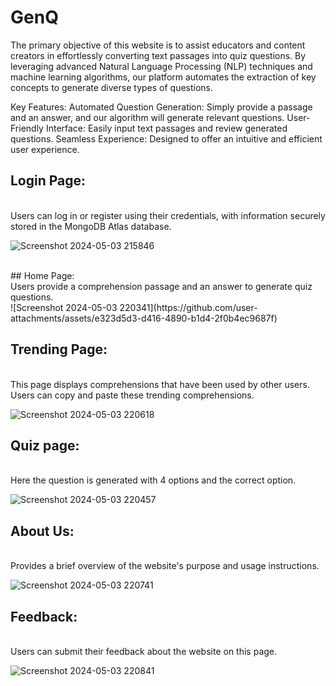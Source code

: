 # GenQ
The primary objective of this website is to assist educators and content creators in effortlessly converting text passages into quiz questions. By leveraging advanced Natural Language Processing (NLP) techniques and machine learning algorithms, our platform automates the extraction of key concepts to generate diverse types of questions.

Key Features:
Automated Question Generation: Simply provide a passage and an answer, and our algorithm will generate relevant questions.
User-Friendly Interface: Easily input text passages and review generated questions.
Seamless Experience: Designed to offer an intuitive and efficient user experience.
<br>

## Login Page:
<br>
Users can log in or register using their credentials, with information securely stored in the MongoDB Atlas database.
<br>

![Screenshot 2024-05-03 215846](https://github.com/user-attachments/assets/8080eb92-83b1-46be-9908-6a62616d6e2e)

<br>
## Home Page:
<br>
Users provide a comprehension passage and an answer to generate quiz questions.
<br>
![Screenshot 2024-05-03 220341](https://github.com/user-attachments/assets/e323d5d3-d416-4890-b1d4-2f0b4ec9687f)


## Trending Page:
<br>
This page displays comprehensions that have been used by other users. Users can copy and paste these trending comprehensions.
<br>

![Screenshot 2024-05-03 220618](https://github.com/user-attachments/assets/a1bed5cd-bc30-4916-9a6a-6061b5042239)

## Quiz page:
<br>
Here the question is generated with 4 options and the correct option.
<br>

![Screenshot 2024-05-03 220457](https://github.com/user-attachments/assets/b6543d2f-b681-4312-ab28-ab5defef139e)
<br>

## About Us:
<br>
Provides a brief overview of the website's purpose and usage instructions.
<br>

![Screenshot 2024-05-03 220741](https://github.com/user-attachments/assets/142ba765-22a2-4190-bc79-056c5acb452b)
<br>

## Feedback:
<br>
Users can submit their feedback about the website on this page.
<br>

![Screenshot 2024-05-03 220841](https://github.com/user-attachments/assets/700baf3a-e1fb-4488-9d3a-d701b2dfda74)



